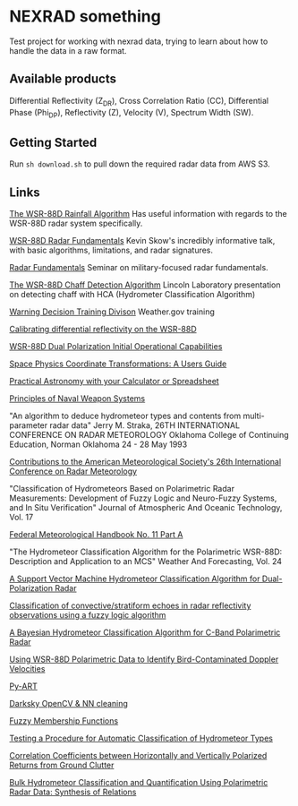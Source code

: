 # NEXRAD something

Test project for working with nexrad data, trying to learn about how to handle the data in a raw format.

## Available products
Differential Reflectivity (Z<sub>DR</sub>), Cross Correlation Ratio (CC), Differential Phase (Phi<sub>DP</sub>), Reflectivity (Z), Velocity (V), Spectrum Width (SW). 

## Getting Started
Run `sh download.sh` to pull down the required radar data from AWS S3.

## Links

[The WSR-88D Rainfall Algorithm](https://www.nws.noaa.gov/oh/hrl/papers/wsr88d/pps_paper_w%26f_1998.pdf)
Has useful information with regards to the WSR-88D radar system specifically.

[WSR-88D Radar Fundamentals](https://www.meteor.iastate.edu/classes/mt432/lectures/ISURadarTalk_NWS_2013.pdf)
Kevin Skow's incredibly informative talk, with basic algorithms, limitations, and radar signatures.

[Radar Fundamentals](http://faculty.nps.edu/jenn/Seminars/RadarFundamentals.pdf)
Seminar on military-focused radar fundamentals.

[The WSR-88D Chaff Detection Algorithm](https://www.roc.noaa.gov/WSR88D/PublicDocs/TAC/2019/2019-04-29_TAC_Kurdzo_Presentation%20for%20web_122576.pdf)
Lincoln Laboratory presentation on detecting chaff with HCA (Hydrometer Classification Algorithm)

[Warning Decision Training Divison](https://training.weather.gov/wdtd/courses/rac/outline.php)
Weather.gov training

[Calibrating differential reflectivity on the WSR-88D](https://journals.ametsoc.org/doi/pdf/10.1175/JTECH1893.1)

[WSR-88D Dual Polarization Initial Operational Capabilities](https://www.roc.noaa.gov/WSR88D/publicdocs/dualpol/Istok_AMS09_15.5_Dual_Pol_IOC_submitted.pdf)

[Space Physics Coordinate Transformations: A Users Guide](http://jsoc.stanford.edu/doc/keywords/Spacecraft_Coords/1-s2.0-003206339290012D-main(1).pdf)

[Practical Astronomy with your Calculator or Spreadsheet](https://ia800209.us.archive.org/27/items/Practical_Astronomy_with_your_Calculator_or_Spreadsheet_4th_edition_by_Peter_Duf/Practical_Astronomy_with_your_Calculator_or_Spreadsheet_4th_edition_by_Peter_Duffett-Smith_Jonathan_Zwart.pdf)

[Principles of Naval Weapon Systems](https://cdn.preterhuman.net/texts/science_and_technology/physics/Principles%20of%20Naval%20Weapons%20Systems.pdf)

"An algorithm to deduce hydrometeor types and contents from multi-parameter radar data" Jerry M. Straka, 26TH INTERNATIONAL CONFERENCE ON RADAR METEOROLOGY Oklahoma College of Continuing Education, Norman Oklahoma 24 - 28 May 1993

[Contributions to the American Meteorological Society's 26th International Conference on Radar Meteorology](https://www.ll.mit.edu/sites/default/files/publication/doc/2018-12/Wolfson_1993_ATC-199_WW-15318.pdf)

"Classification of Hydrometeors Based on Polarimetric Radar Measurements:
Development of Fuzzy Logic and Neuro-Fuzzy Systems, and In Situ Verification" Journal of Atmospheric And Oceanic Technology, Vol. 17

[Federal Meteorological Handbook No. 11 Part A](https://www.roc.noaa.gov/WSR88D/PublicDocs/PartA_FMH11_05_09_OFCM_final.pdf)


"The Hydrometeor Classification Algorithm for the Polarimetric WSR-88D:
Description and Application to an MCS" Weather And Forecasting, Vol. 24

[A Support Vector Machine Hydrometeor Classification Algorithm for Dual-Polarization Radar](https://doi.org/10.3390/atmos8080134)

[Classification of convective/stratiform echoes in radar reflectivity observations using a fuzzy logic algorithm](https://agupubs.onlinelibrary.wiley.com/doi/epdf/10.1002/jgrd.50214)

[A Bayesian Hydrometeor Classification Algorithm for C-Band Polarimetric Radar](https://www.mdpi.com/2072-4292/11/16/1884)

[Using WSR-88D Polarimetric Data to Identify Bird-Contaminated Doppler Velocities](https://www.hindawi.com/journals/amete/2013/769275/)

[Py-ART](https://arm-doe.github.io/pyart/)

[Darksky OpenCV & NN cleaning](https://blog.darksky.net/cleaning-radar-images-using-neural-nets-computer-vision/)

[Fuzzy Membership Functions](http://www.philadelphia.edu.jo/academics/qhamarsheh/uploads/Lecture%2018_Different%20Types%20of%20Membership%20Functions%201.pdf)

[Testing a Procedure for Automatic Classification of Hydrometeor Types](https://doi.org/10.1175/1520-0426(2001)018<0892:TAPFAC>2.0.CO;2)

[Correlation Coefficients between Horizontally and Vertically Polarized Returns from Ground Clutter](https://doi.org/10.1175/JTECH1856.1)

[Bulk Hydrometeor Classification and Quantification Using Polarimetric Radar Data: Synthesis of Relations](https://doi.org/10.1175/1520-0450(2000)039<1341:BHCAQU>2.0.CO;2)
